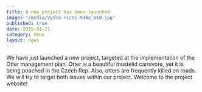 ```yaml
---
title: A new project has been launched
image: "/media/Vydra-ricni-948a_610.jpg"
published: true
date: 2015-01-21
category: news
layout: news
---
```

We have just launched a new project, targeted at the implementation of
the Otter management plan. Otter is a beautiful mustelid carnivore, yet
it is being poached in the Czech Rep. Also, otters are frequently killed
on roads. We will try to target both issues within our project. Welcome
to the project website!
